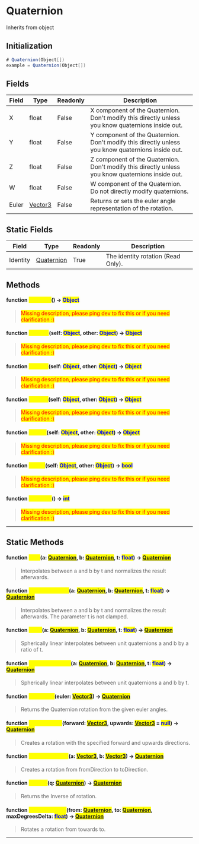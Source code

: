 # Quaternion
Inherits from object
## Initialization
```csharp
# Quaternion(Object[])
example = Quaternion(Object[])
```
## Fields
|Field|Type|Readonly|Description|
|---|---|---|---|
|X|float|False|X component of the Quaternion. Don't modify this directly unless you know quaternions inside out.|
|Y|float|False|Y component of the Quaternion. Don't modify this directly unless you know quaternions inside out.|
|Z|float|False|Z component of the Quaternion. Don't modify this directly unless you know quaternions inside out.|
|W|float|False|W component of the Quaternion. Do not directly modify quaternions.|
|Euler|[Vector3](../objects/Vector3.md)|False|Returns or sets the euler angle representation of the rotation.|
## Static Fields
|Field|Type|Readonly|Description|
|---|---|---|---|
|Identity|[Quaternion](../objects/Quaternion.md)|True|The identity rotation (Read Only).|
## Methods
#### function <mark style="color:yellow;">\_\_Copy\_\_</mark>() → <mark style="color:blue;">Object</mark>
> <mark style="color:red;">Missing description, please ping dev to fix this or if you need clarification :)</mark>

#### function <mark style="color:yellow;">\_\_Add\_\_</mark>(self: <mark style="color:blue;">Object</mark>, other: <mark style="color:blue;">Object</mark>) → <mark style="color:blue;">Object</mark>
> <mark style="color:red;">Missing description, please ping dev to fix this or if you need clarification :)</mark>

#### function <mark style="color:yellow;">\_\_Sub\_\_</mark>(self: <mark style="color:blue;">Object</mark>, other: <mark style="color:blue;">Object</mark>) → <mark style="color:blue;">Object</mark>
> <mark style="color:red;">Missing description, please ping dev to fix this or if you need clarification :)</mark>

#### function <mark style="color:yellow;">\_\_Mul\_\_</mark>(self: <mark style="color:blue;">Object</mark>, other: <mark style="color:blue;">Object</mark>) → <mark style="color:blue;">Object</mark>
> <mark style="color:red;">Missing description, please ping dev to fix this or if you need clarification :)</mark>

#### function <mark style="color:yellow;">\_\_Div\_\_</mark>(self: <mark style="color:blue;">Object</mark>, other: <mark style="color:blue;">Object</mark>) → <mark style="color:blue;">Object</mark>
> <mark style="color:red;">Missing description, please ping dev to fix this or if you need clarification :)</mark>

#### function <mark style="color:yellow;">\_\_Eq\_\_</mark>(self: <mark style="color:blue;">Object</mark>, other: <mark style="color:blue;">Object</mark>) → <mark style="color:blue;">bool</mark>
> <mark style="color:red;">Missing description, please ping dev to fix this or if you need clarification :)</mark>

#### function <mark style="color:yellow;">\_\_Hash\_\_</mark>() → <mark style="color:blue;">int</mark>
> <mark style="color:red;">Missing description, please ping dev to fix this or if you need clarification :)</mark>


---

## Static Methods
#### function <mark style="color:yellow;">Lerp</mark>(a: <mark style="color:blue;">[Quaternion](../objects/Quaternion.md)</mark>, b: <mark style="color:blue;">[Quaternion](../objects/Quaternion.md)</mark>, t: <mark style="color:blue;">float</mark>) → <mark style="color:blue;">[Quaternion](../objects/Quaternion.md)</mark>
> Interpolates between a and b by t and normalizes the result afterwards.

#### function <mark style="color:yellow;">LerpUnclamped</mark>(a: <mark style="color:blue;">[Quaternion](../objects/Quaternion.md)</mark>, b: <mark style="color:blue;">[Quaternion](../objects/Quaternion.md)</mark>, t: <mark style="color:blue;">float</mark>) → <mark style="color:blue;">[Quaternion](../objects/Quaternion.md)</mark>
> Interpolates between a and b by t and normalizes the result afterwards. The parameter t is not clamped.

#### function <mark style="color:yellow;">Slerp</mark>(a: <mark style="color:blue;">[Quaternion](../objects/Quaternion.md)</mark>, b: <mark style="color:blue;">[Quaternion](../objects/Quaternion.md)</mark>, t: <mark style="color:blue;">float</mark>) → <mark style="color:blue;">[Quaternion](../objects/Quaternion.md)</mark>
> Spherically linear interpolates between unit quaternions a and b by a ratio of t.

#### function <mark style="color:yellow;">SlerpUnclamped</mark>(a: <mark style="color:blue;">[Quaternion](../objects/Quaternion.md)</mark>, b: <mark style="color:blue;">[Quaternion](../objects/Quaternion.md)</mark>, t: <mark style="color:blue;">float</mark>) → <mark style="color:blue;">[Quaternion](../objects/Quaternion.md)</mark>
> Spherically linear interpolates between unit quaternions a and b by t.

#### function <mark style="color:yellow;">FromEuler</mark>(euler: <mark style="color:blue;">[Vector3](../objects/Vector3.md)</mark>) → <mark style="color:blue;">[Quaternion](../objects/Quaternion.md)</mark>
> Returns the Quaternion rotation from the given euler angles.

#### function <mark style="color:yellow;">LookRotation</mark>(forward: <mark style="color:blue;">[Vector3](../objects/Vector3.md)</mark>, upwards: <mark style="color:blue;">[Vector3](../objects/Vector3.md)</mark> = <mark style="color:blue;">null</mark>) → <mark style="color:blue;">[Quaternion](../objects/Quaternion.md)</mark>
> Creates a rotation with the specified forward and upwards directions.

#### function <mark style="color:yellow;">FromToRotation</mark>(a: <mark style="color:blue;">[Vector3](../objects/Vector3.md)</mark>, b: <mark style="color:blue;">[Vector3](../objects/Vector3.md)</mark>) → <mark style="color:blue;">[Quaternion](../objects/Quaternion.md)</mark>
> Creates a rotation from fromDirection to toDirection.

#### function <mark style="color:yellow;">Inverse</mark>(q: <mark style="color:blue;">[Quaternion](../objects/Quaternion.md)</mark>) → <mark style="color:blue;">[Quaternion](../objects/Quaternion.md)</mark>
> Returns the Inverse of rotation.

#### function <mark style="color:yellow;">RotateTowards</mark>(from: <mark style="color:blue;">[Quaternion](../objects/Quaternion.md)</mark>, to: <mark style="color:blue;">[Quaternion](../objects/Quaternion.md)</mark>, maxDegreesDelta: <mark style="color:blue;">float</mark>) → <mark style="color:blue;">[Quaternion](../objects/Quaternion.md)</mark>
> Rotates a rotation from towards to.


---

